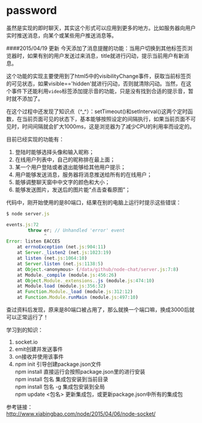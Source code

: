 # password

虽然是实现的即时聊天，其实这个形式可以应用到更多的地方。比如服务器向用户实时推送消息，向某个或某些用户推送消息等。  

####2015/04/19 更新 
今天添加了消息提醒的功能：当用户切换到其他标签页浏览器时，如果有别的用户发送过来消息，title就进行闪动，提示当前用户有新消息。

这个功能的实现主要使用到了html5中的visibilityChange事件，获取当前标签页的可见状态，如果visible=='hidden'就进行闪动，否则就清除闪动。当然，在这个事件下还能利用`video`标签添加提示音的功能，只是没有找到合适的提示音，暂时就不添加了。  

在这个过程中还发现了知识点（^_^）：setTimeout()和setInterval()这两个定时函数，在当前页面可见的状态下，基本能够按照设定的间隔执行，如果当前页面不可见时，时间间隔就会扩大1000ms，这是浏览器为了减少CPU的利用率而设定的。


目前已经实现的功能有：  
1. 登陆时能够选择头像和输入昵称；  
2. 在线用户列表中，自己的昵称排在最上面；  
3. 某一个用户登陆或者退出能够给其他用户提示；  
4. 用户能够发送消息，服务器将消息推送给所有的在线用户；  
5. 能够调整聊天窗中中文字的颜色和大小；  
6. 能够发送图片，发送后的图片能“点击查看原图”；  

代码中，刚开始使用的是80端口，结果在别的电脑上运行时提示这些错误：  
```javascript
$ node server.js 

events.js:72
        throw er; // Unhandled 'error' event
              ^
Error: listen EACCES
    at errnoException (net.js:904:11)
    at Server._listen2 (net.js:1023:19)
    at listen (net.js:1064:10)
    at Server.listen (net.js:1138:5)
    at Object.<anonymous> (/data/github/node-chat/server.js:7:8)
    at Module._compile (module.js:456:26)
    at Object.Module._extensions..js (module.js:474:10)
    at Module.load (module.js:356:32)
    at Function.Module._load (module.js:312:12)
    at Function.Module.runMain (module.js:497:10)
```
查过资料后发现，原来是80端口被占用了，那么就换一个端口嘛，换成3000后就可以正常运行了！  

学习到的知识：  
1. socket.io  
2. emit创建并发送事件  
3. on接收并使用该事件  
4. npm init 引导创建package.json文件  
    npm install 直接运行会按照package.json里的进行安装  
    npm install 包名  集成包安装到当前目录  
    npm install 包名 -g 集成包安装到全局  
    npm update <包名> 更新集成包，或更新package.json中所有的集成包  

参考链接：   
http://www.xiabingbao.com/node/2015/04/06/node-socket/  
